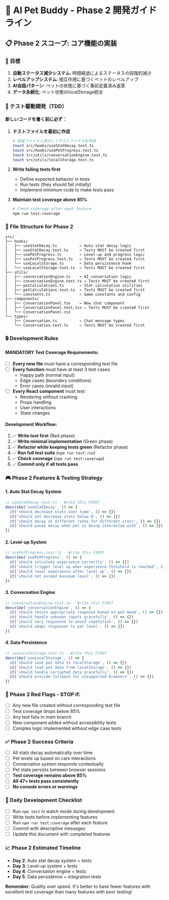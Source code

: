 # 🚀 AI Pet Buddy - Phase 2 開発ガイドライン

## 📋 Phase 2 スコープ: コア機能の実装

### 🎯 目標
1. **自動ステータス減少システム**: 時間経過によるステータスの段階的減少
2. **レベルアップシステム**: 相互作用に基づくペットのレベルアップ
3. **AI会話パターン**: ペットの状態に基づく事前定義済み返答
4. **データ永続化**: ペット状態のlocalStorage統合

### 🧪 テスト駆動開発（TDD）

#### 新しいコードを書く前に必ず：
1. **テストファイルを最初に作成**
   ```bash
   # 実装ファイルと並行してテストファイルを作成
   touch src/hooks/useStatDecay.test.ts
   touch src/hooks/usePetProgress.test.ts  
   touch src/utils/conversationEngine.test.ts
   touch src/utils/localStorage.test.ts
   ```

2. **Write failing tests first**
   - Define expected behavior in tests
   - Run tests (they should fail initially)
   - Implement minimum code to make tests pass

3. **Maintain test coverage above 85%**
   ```bash
   # Check coverage after each feature
   npm run test:coverage
   ```

### 📁 File Structure for Phase 2

```
src/
├── hooks/
│   ├── useStatDecay.ts          ← Auto stat decay logic
│   ├── useStatDecay.test.ts     ← Tests MUST be created first
│   ├── usePetProgress.ts        ← Level-up and progress logic
│   ├── usePetProgress.test.ts   ← Tests MUST be created first
│   └── useLocalStorage.ts       ← Data persistence hook
│   └── useLocalStorage.test.ts  ← Tests MUST be created first
├── utils/
│   ├── conversationEngine.ts    ← AI conversation logic
│   ├── conversationEngine.test.ts ← Tests MUST be created first
│   ├── petCalculations.ts       ← Stat calculation utilities
│   ├── petCalculations.test.ts  ← Tests MUST be created first
│   └── constants.ts             ← Game constants and config
├── components/
│   ├── ConversationPanel.tsx    ← New chat component
│   ├── ConversationPanel.test.tsx ← Tests MUST be created first
│   └── ConversationPanel.css
└── types/
    ├── Conversation.ts          ← Chat message types
    └── Conversation.test.ts     ← Tests MUST be created first
```

### 🔒 Development Rules

#### MANDATORY Test Coverage Requirements:
- [ ] **Every new file** must have a corresponding test file
- [ ] **Every function** must have at least 3 test cases:
  - Happy path (normal input)
  - Edge cases (boundary conditions)
  - Error cases (invalid input)
- [ ] **Every React component** must test:
  - Rendering without crashing
  - Props handling
  - User interactions
  - State changes

#### Development Workflow:
1. ✅ **Write test first** (Red phase)
2. ✅ **Write minimal implementation** (Green phase)
3. ✅ **Refactor while keeping tests green** (Refactor phase)
4. ✅ **Run full test suite** (`npm run test:run`)
5. ✅ **Check coverage** (`npm run test:coverage`)
6. ✅ **Commit only if all tests pass**

### 🎮 Phase 2 Features & Testing Strategy

#### 1. Auto Stat Decay System
```typescript
// useStatDecay.test.ts - Write this FIRST
describe('useStatDecay', () => {
  it('should decrease stats over time', () => {})
  it('should not decrease stats below 0', () => {})
  it('should decay at different rates for different stats', () => {})
  it('should pause decay when pet is being interacted with', () => {})
})
```

#### 2. Level-up System
```typescript
// usePetProgress.test.ts - Write this FIRST
describe('usePetProgress', () => {
  it('should calculate experience correctly', () => {})
  it('should trigger level up when experience threshold is reached', () => {})
  it('should reset experience after level up', () => {})
  it('should not exceed maximum level', () => {})
})
```

#### 3. Conversation Engine
```typescript
// conversationEngine.test.ts - Write this FIRST
describe('conversationEngine', () => {
  it('should return appropriate response based on pet mood', () => {})
  it('should handle unknown inputs gracefully', () => {})
  it('should vary responses to avoid repetition', () => {})
  it('should adapt responses to pet level', () => {})
})
```

#### 4. Data Persistence
```typescript
// useLocalStorage.test.ts - Write this FIRST
describe('useLocalStorage', () => {
  it('should save pet data to localStorage', () => {})
  it('should load pet data from localStorage', () => {})
  it('should handle corrupted data gracefully', () => {})
  it('should provide fallback for unsupported browsers', () => {})
})
```

### 🚨 Phase 2 Red Flags - STOP if:
- [ ] Any new file created without corresponding test file
- [ ] Test coverage drops below 85%
- [ ] Any test fails in main branch
- [ ] New component added without accessibility tests
- [ ] Complex logic implemented without edge case tests

### ✅ Phase 2 Success Criteria
- [ ] All stats decay automatically over time
- [ ] Pet levels up based on care interactions
- [ ] Conversation system responds contextually
- [ ] Pet state persists between browser sessions
- [ ] **Test coverage remains above 85%**
- [ ] **All 47+ tests pass consistently**
- [ ] **No console errors or warnings**

### 🔄 Daily Development Checklist
- [ ] Run `npm test` in watch mode during development
- [ ] Write tests before implementing features
- [ ] Run `npm run test:coverage` after each feature
- [ ] Commit with descriptive messages
- [ ] Update this document with completed features

### 📈 Phase 2 Estimated Timeline
- **Day 2**: Auto stat decay system + tests
- **Day 3**: Level-up system + tests  
- **Day 4**: Conversation engine + tests
- **Day 5**: Data persistence + integration tests

**Remember**: Quality over speed. It's better to have fewer features with excellent test coverage than many features with poor testing!
